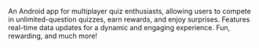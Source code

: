 An Android app for multiplayer quiz enthusiasts, allowing users to compete in unlimited-question quizzes, earn rewards, and enjoy surprises. 
Features real-time data updates for a dynamic and engaging experience. 
Fun, rewarding, and much more!
